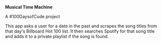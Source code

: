 **Musical Time Machine**

A #100DaysofCode project

This app asks a user for a date in the past and scrapes the song titles from that day's Billboard Hot 100 list. It 
then searches Spotify for that song title and adds it to a private playlist if the song is found.
